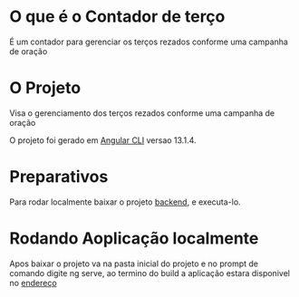 # O que é o Contador de terço
É um contador para gerenciar os terços rezados conforme uma campanha de oração

# O Projeto
Visa o gerenciamento dos terços rezados conforme uma campanha de oração

O projeto foi gerado em [Angular CLI](https://github.com/angular/angular-cli) versao 13.1.4.

# Preparativos 

Para rodar localmente baixar o projeto [backend](https://github.com/AlanSiqma/contador-terco-backend), e executa-lo.

# Rodando Aoplicação localmente

Apos baixar o projeto va na pasta inicial do projeto e no prompt de comando digite ng serve, ao termino do build a aplicação estara disponivel no [endereço](http://localhost:4200/)
